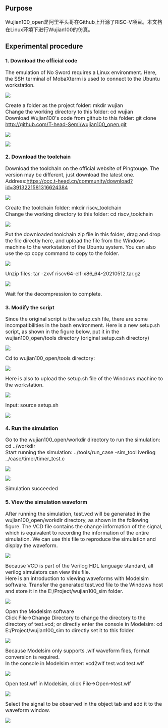 ## Purpose
<span style="font-size:16px;">Wujian100_open是阿里平头哥在Github上开源了RISC-V项目。本文档在Linux环境下进行Wujian100的仿真。</span><br>

## Experimental procedure
### 1. Download the official code
<span style="font-size:16px;">The emulation of No Sword requires a Linux environment. Here, the SSH terminal of MobaXterm is used to connect to the Ubuntu workstation.</span><br>

![](https://rvboards.org/rvboards/dasdu8syrbgvtzvhfj12f4d5/images_dir/1657953226/5.png)

<span style="font-size:16px;">Create a folder as the project folder: mkdir wujian</span><br>
<span style="font-size:16px;">Change the working directory to this folder: cd wujian</span><br>
<span style="font-size:16px;">Download Wujian100's code from github to this folder: git clone http://github.com/T-head-Semi/wujian100_open.git</span><br>

![](https://rvboards.org/rvboards/dasdu8syrbgvtzvhfj12f4d5/images_dir/1657953291/6.png)

![](https://rvboards.org/rvboards/dasdu8syrbgvtzvhfj12f4d5/images_dir/1657953313/7.png)

### 2. Download the toolchain
<span style="font-size:16px;">Download the toolchain on the official website of Pingtouge. The version may be different, just download the latest one.</span><br>
<span style="font-size:16px;">Address:https://occ.t-head.cn/community/download?id=3913221581316624384</span><br>

![](https://rvboards.org/rvboards/dasdu8syrbgvtzvhfj12f4d5/images_dir/1657953398/8.png)

<span style="font-size:16px;">Create the toolchain folder: mkdir riscv_toolchain</span><br>
<span style="font-size:16px;">Change the working directory to this folder: cd riscv_toolchain</span><br>

![](https://rvboards.org/rvboards/dasdu8syrbgvtzvhfj12f4d5/images_dir/1657953440/9.png)

<span style="font-size:16px;">Put the downloaded toolchain zip file in this folder, drag and drop the file directly here, and upload the file from the Windows machine to the workstation of the Ubuntu system. You can also use the cp copy command to copy to the folder.</span><br>

![](https://rvboards.org/rvboards/dasdu8syrbgvtzvhfj12f4d5/images_dir/1657953497/10.png)

<span style="font-size:16px;">Unzip files: tar -zxvf riscv64-elf-x86_64-20210512.tar.gz</span><br>

![](https://rvboards.org/rvboards/dasdu8syrbgvtzvhfj12f4d5/images_dir/1657953547/11.png)

<span style="font-size:16px;">Wait for the decompression to complete.</span><br>

### 3. Modify the script
<span style="font-size:16px;">Since the original script is the setup.csh file, there are some incompatibilities in the bash environment. Here is a new setup.sh script, as shown in the figure below, put it in the wujian100_open/tools directory (original setup.csh directory)</span><br>

![](https://rvboards.org/rvboards/dasdu8syrbgvtzvhfj12f4d5/images_dir/1657953631/12.png)

<span style="font-size:16px;">Cd to wujian100_open/tools directory:</span><br>

![](https://rvboards.org/rvboards/dasdu8syrbgvtzvhfj12f4d5/images_dir/1657953676/13.png)

<span style="font-size:16px;">Here is also to upload the setup.sh file of the Windows machine to the workstation.</span><br>

![](https://rvboards.org/rvboards/dasdu8syrbgvtzvhfj12f4d5/images_dir/1657953741/14.png)

<span style="font-size:16px;">Input: source setup.sh</span><br>

![](https://rvboards.org/rvboards/dasdu8syrbgvtzvhfj12f4d5/images_dir/1657953775/15.png)

### 4. Run the simulation
<span style="font-size:16px;">Go to the wujian100_open/workdir directory to run the simulation: cd ../workdir</span><br>
<span style="font-size:16px;">Start running the simulation: ../tools/run_case -sim_tool iverilog ../case/timer/timer_test.c</span><br>

![](https://rvboards.org/rvboards/dasdu8syrbgvtzvhfj12f4d5/images_dir/1657953836/16.png)

![](https://rvboards.org/rvboards/dasdu8syrbgvtzvhfj12f4d5/images_dir/1657953864/17.png)

<span style="font-size:16px;">Simulation succeeded</span><br>

### 5. View the simulation waveform
<span style="font-size:16px;">After running the simulation, test.vcd will be generated in the wujian100_open/workdir directory, as shown in the following figure. The VCD file contains the change information of the signal, which is equivalent to recording the information of the entire simulation. We can use this file to reproduce the simulation and display the waveform.</span><br>

![](https://rvboards.org/rvboards/dasdu8syrbgvtzvhfj12f4d5/images_dir/1657953929/18.png)

<span style="font-size:16px;">Because VCD is part of the Verilog HDL language standard, all verilog simulators can view this file.</span><br>
<span style="font-size:16px;">Here is an introduction to viewing waveforms with Modelsim software. Transfer the generated test.vcd file to the Windows host and store it in the E:/Project/wujian100_sim folder.</span><br>

![](https://rvboards.org/rvboards/dasdu8syrbgvtzvhfj12f4d5/images_dir/1657953991/19.png)

<span style="font-size:16px;">Open the Modelsim software</span><br>
<span style="font-size:16px;">Click File->Change Directory to change the directory to the directory of test.vcd; or directly enter the console in Modelsim: cd E:/Project/wujian100_sim to directly set it to this folder.</span><br>

![](https://rvboards.org/rvboards/dasdu8syrbgvtzvhfj12f4d5/images_dir/1657954040/20.png)

<span style="font-size:16px;">Because Modelsim only supports .wlf waveform files, format conversion is required.</span><br>
<span style="font-size:16px;">In the console in Modelsim enter: vcd2wlf test.vcd test.wlf</span><br>

![](https://rvboards.org/rvboards/dasdu8syrbgvtzvhfj12f4d5/images_dir/1657954084/21.png)

<span style="font-size:16px;">Open test.wlf in Modelsim, click File->Open->test.wlf</span><br>

![](https://rvboards.org/rvboards/dasdu8syrbgvtzvhfj12f4d5/images_dir/1657954126/22.png)

<span style="font-size:16px;">Select the signal to be observed in the object tab and add it to the waveform window.</span><br>

![](https://rvboards.org/rvboards/dasdu8syrbgvtzvhfj12f4d5/images_dir/1657954187/23.png)
